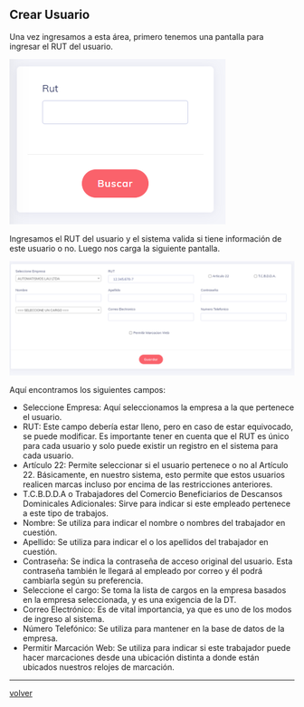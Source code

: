 ## Crear Usuario

Una vez ingresamos a esta área, primero tenemos una pantalla para ingresar el RUT del usuario.

![Crut](../img/EmpleadoCRut.png)

Ingresamos el RUT del usuario y el sistema valida si tiene información de este usuario o no. Luego nos carga la siguiente pantalla.

![usuarioC](../img/EmpleadoCreated.png)

Aquí encontramos los siguientes campos:

* Seleccione Empresa: Aquí seleccionamos la empresa a la que pertenece el usuario.
* RUT: Este campo debería estar lleno, pero en caso de estar equivocado, se puede modificar. Es importante tener en cuenta que el RUT es único para cada usuario y solo puede existir un registro en el sistema para cada usuario.
* Artículo 22: Permite seleccionar si el usuario pertenece o no al Artículo 22. Básicamente, en nuestro sistema, esto permite que estos usuarios realicen marcas incluso por encima de las restricciones anteriores.
* T.C.B.D.D.A o Trabajadores del Comercio Beneficiarios de Descansos Dominicales Adicionales: Sirve para indicar si este empleado pertenece a este tipo de trabajos.
* Nombre: Se utiliza para indicar el nombre o nombres del trabajador en cuestión.
* Apellido: Se utiliza para indicar el o los apellidos del trabajador en cuestión.
* Contraseña: Se indica la contraseña de acceso original del usuario. Esta contraseña también le llegará al empleado por correo y él podrá cambiarla según su preferencia.
* Seleccione el cargo: Se toma la lista de cargos en la empresa basados en la empresa seleccionada, y es una exigencia de la DT.
* Correo Electrónico: Es de vital importancia, ya que es uno de los modos de ingreso al sistema.
* Número Telefónico: Se utiliza para mantener en la base de datos de la empresa.
* Permitir Marcación Web: Se utiliza para indicar si este trabajador puede hacer marcaciones desde una ubicación distinta a donde están ubicados nuestros relojes de marcación.

---
[volver](./index.md)

